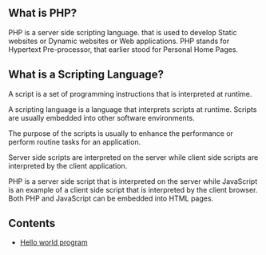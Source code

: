 ## What is PHP?
PHP is a server side scripting language. that is used to develop Static websites or Dynamic websites or Web applications. 
PHP stands for Hypertext Pre-processor, that earlier stood for Personal Home Pages. 

## What is a Scripting Language?
A script is a set of programming instructions that is interpreted at runtime.

A scripting language is a language that interprets scripts at runtime. Scripts are usually embedded into other software environments.

The purpose of the scripts is usually to enhance the performance or perform routine tasks for an application.

Server side scripts are interpreted on the server while client side scripts are interpreted by the client application.

PHP is a server side script that is interpreted on the server while JavaScript is an example of a client side script that is interpreted by the client browser. Both PHP and JavaScript can be embedded into HTML pages. 

## Contents
- [Hello world program](hello.php)
